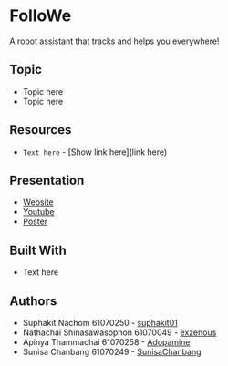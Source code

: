 # FolloWe
A robot assistant that tracks and helps you everywhere!

## Topic
* Topic here
* Topic here

## Resources
* `Text here` - [Show link here](link here)

## Presentation
* [Website](https://suphakit01.github.io/FolloWe/.)
* [Youtube](https://www.youtube.com/channel/UCZlMfjfZH7QHUnDT8k23p3Q)
* [Poster]()

## Built With
* Text here

## Authors
* Suphakit  Nachom  61070250 - [suphakit01](https://github.com/suphakit01)
* Nathachai Shinasawasophon  61070049 - [exzenous](https://github.com/exzenous)
* Apinya Thammachai  61070258 - [Adopamine](https://github.com/Adopamine)
* Sunisa Chanbang 61070249 - [SunisaChanbang](https://github.com/SunisaChanbang)
